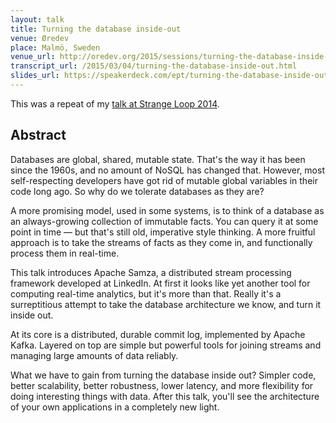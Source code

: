 ```yaml
---
layout: talk
title: Turning the database inside-out
venue: Øredev
place: Malmö, Sweden
venue_url: http://oredev.org/2015/sessions/turning-the-database-inside-out-with-apache-samza
transcript_url: /2015/03/04/turning-the-database-inside-out.html
slides_url: https://speakerdeck.com/ept/turning-the-database-inside-out-with-apache-samza
---
```


<script async class="speakerdeck-embed" data-id="bee4676021bf0132b11b1a9c43b4c166" data-ratio="1.41436464088398" src="//speakerdeck.com/assets/embed.js"></script>

This was a repeat of my
[talk at Strange Loop 2014](/2014/09/18/turning-database-inside-out-at-strange-loop.html).

Abstract
--------

Databases are global, shared, mutable state. That's the way it has been since the 1960s, and no
amount of NoSQL has changed that. However, most self-respecting developers have got rid of mutable
global variables in their code long ago. So why do we tolerate databases as they are?

A more promising model, used in some systems, is to think of a database as an always-growing
collection of immutable facts. You can query it at some point in time — but that's still old,
imperative style thinking. A more fruitful approach is to take the streams of facts as they come in,
and functionally process them in real-time.

This talk introduces Apache Samza, a distributed stream processing framework developed at LinkedIn.
At first it looks like yet another tool for computing real-time analytics, but it's more than that.
Really it's a surreptitious attempt to take the database architecture we know, and turn it inside
out.

At its core is a distributed, durable commit log, implemented by Apache Kafka. Layered on top are
simple but powerful tools for joining streams and managing large amounts of data reliably.

What we have to gain from turning the database inside out? Simpler code, better scalability, better
robustness, lower latency, and more flexibility for doing interesting things with data. After this
talk, you'll see the architecture of your own applications in a completely new light.
